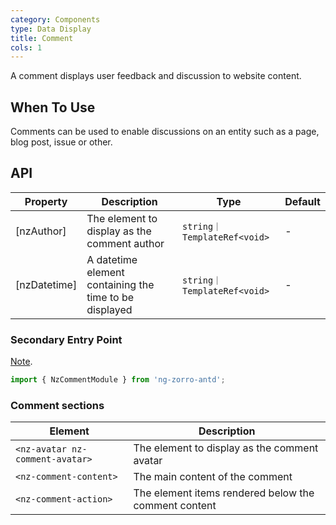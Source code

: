 ```yaml
---
category: Components
type: Data Display
title: Comment
cols: 1
---
```


A comment displays user feedback and discussion to website content.

## When To Use

Comments can be used to enable discussions on an entity such as a page, blog post, issue or other.

## API

| Property | Description | Type | Default |
| -------- | ----------- | ---- | ------- |
| [nzAuthor] | The element to display as the comment author | `string｜TemplateRef<void>` | - |
| [nzDatetime] | A datetime element containing the time to be displayed | `string｜TemplateRef<void>` | - |

### Secondary Entry Point

[Note](/docs/getting-started/en#secondary-entry-points).

```ts
import { NzCommentModule } from 'ng-zorro-antd';
```

### Comment sections
| Element | Description |
| ----- | ----------- |
| `<nz-avatar nz-comment-avatar>` | The element to display as the comment avatar |
| `<nz-comment-content>` | The main content of the comment |
| `<nz-comment-action>` | The element items rendered below the comment content |
